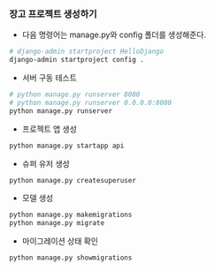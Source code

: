 ### 장고 프로젝트 생성하기
- 다음 명령어는 manage.py와 config 폴더를 생성해준다.
```bash
# django-admin startproject HelloDjango
django-admin startproject config .
```

- 서버 구동 테스트
```bash
# python manage.py runserver 8080
# python manage.py runserver 0.0.0.0:8080
python manage.py runserver
```
- 프로젝트 앱 생성
```bash
python manage.py startapp api
```

- 슈퍼 유저 생성
```bash
python manage.py createsuperuser
```

- 모델 생성
```bash
python manage.py makemigrations
python manage.py migrate
```

- 마이그레이션 상태 확인
```bash
python manage.py showmigrations
```
